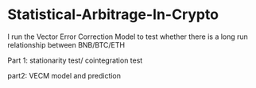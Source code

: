 # Statistical-Arbitrage-In-Crypto
I run the Vector Error Correction Model to test whether there is a long run relationship between BNB/BTC/ETH

Part 1: stationarity test/ cointegration test 

part2: VECM model and prediction
